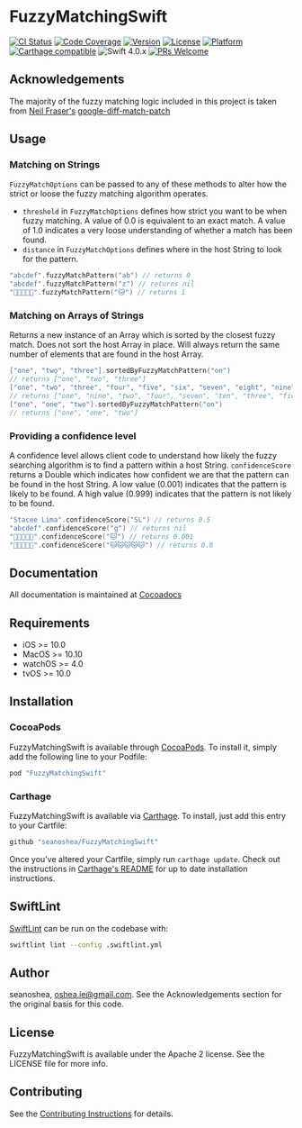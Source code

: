 # FuzzyMatchingSwift

[![CI Status](https://circleci.com/gh/seanoshea/FuzzyMatchingSwift/tree/develop.svg?style=svg)](https://circleci.com/gh/seanoshea/FuzzyMatchingSwift/tree/develop)
[![Code Coverage](http://codecov.io/github/seanoshea/FuzzyMatchingSwift/coverage.svg?branch=develop)](http://codecov.io/github/seanoshea/FuzzyMatchingSwift?branch=develop)
[![Version](https://img.shields.io/cocoapods/v/FuzzyMatchingSwift.svg?style=flat)](http://cocoapods.org/pods/FuzzyMatchingSwift)
[![License](https://img.shields.io/cocoapods/l/FuzzyMatchingSwift.svg?style=flat)](http://cocoapods.org/pods/FuzzyMatchingSwift)
[![Platform](https://img.shields.io/cocoapods/p/FuzzyMatchingSwift.svg?style=flat)](http://cocoapods.org/pods/FuzzyMatchingSwift)
[![Carthage compatible](https://img.shields.io/badge/Carthage-compatible-4BC51D.svg?style=flat)](https://github.com/Carthage/Carthage)
![Swift 4.0.x](https://img.shields.io/badge/Swift-4.0.x-orange.svg)
[![PRs Welcome](https://img.shields.io/badge/prs-welcome-brightgreen.svg?style=flat-square)](http://makeapullrequest.com)

## Acknowledgements

The majority of the fuzzy matching logic included in this project is taken from [Neil Fraser's](https://neil.fraser.name/) [google-diff-match-patch](https://code.google.com/p/google-diff-match-patch/)

## Usage

### Matching on Strings
`FuzzyMatchOptions` can be passed to any of these methods to alter how the strict or loose the fuzzy matching algorithm operates.
- `threshold` in `FuzzyMatchOptions` defines how strict you want to be when fuzzy matching. A value of 0.0 is equivalent to an exact match. A value of 1.0 indicates a very loose understanding of whether a match has been found.
- `distance` in `FuzzyMatchOptions` defines where in the host String to look for the pattern.
```swift
"abcdef".fuzzyMatchPattern("ab") // returns 0
"abcdef".fuzzyMatchPattern("z") // returns nil
"🐶🐱🐶🐶🐶".fuzzyMatchPattern("🐱") // returns 1
```

### Matching on Arrays of Strings
Returns a new instance of an Array which is sorted by the closest fuzzy match. Does not sort the host Array in place. Will always return the same number of elements that are found in the host Array.
```swift
["one", "two", "three"].sortedByFuzzyMatchPattern("on")
// returns ["one", "two", "three"]
["one", "two", "three", "four", "five", "six", "seven", "eight", "nine", "ten"].sortedByFuzzyMatchPattern("on")
// returns ["one", "nine", "two", "four", "seven", "ten", "three", "five", "six", "eight"]
["one", "one", "two"].sortedByFuzzyMatchPattern("on")
// returns ["one", "one", "two"]
```

### Providing a confidence level
A confidence level allows client code to understand how likely the fuzzy searching algorithm is to find a pattern within a host String. `confidenceScore` returns a Double which indicates how confident we are that the pattern can be found in the host String. A low value (0.001) indicates that the pattern is likely to be found. A high value (0.999) indicates that the pattern is not likely to be found.
```swift
"Stacee Lima".confidenceScore("SL") // returns 0.5
"abcdef".confidenceScore("g") // returns nil
"🐶🐱🐶🐶🐶".confidenceScore("🐱") // returns 0.001
"🐶🐱🐶🐶🐶".confidenceScore("🐱🐱🐱🐱🐱") // returns 0.8
```

## Documentation

All documentation is maintained at [Cocoadocs](http://cocoadocs.org/docsets/FuzzyMatchingSwift/)

## Requirements

* iOS >= 10.0
* MacOS >= 10.10
* watchOS >= 4.0
* tvOS >= 10.0

## Installation

### CocoaPods

FuzzyMatchingSwift is available through [CocoaPods](http://cocoapods.org). To install it, simply add the following line to your Podfile:

```ruby
pod "FuzzyMatchingSwift"
```

### Carthage

FuzzyMatchingSwift is available via [Carthage](https://github.com/Carthage/Carthage). To install, just add this entry to your Cartfile:

```ruby
github "seanoshea/FuzzyMatchingSwift"
```

Once you've altered your Cartfile, simply run `carthage update`. Check out the instructions in [Carthage's README](https://github.com/Carthage/Carthage) for up to date installation instructions.

## SwiftLint

[SwiftLint](https://github.com/realm/SwiftLint) can be run on the codebase with:

```bash
swiftlint lint --config .swiftlint.yml
```

## Author

seanoshea, oshea.ie@gmail.com. See the Acknowledgements section for the original basis for this code.

## License

FuzzyMatchingSwift is available under the Apache 2 license. See the LICENSE file for more info.

## Contributing

See the [Contributing Instructions](CONTRIBUTING.MD) for details.
